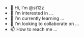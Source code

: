 - 👋 Hi, I’m @st12z
- 👀 I’m interested in ...
- 🌱 I’m currently learning ...
- 💞️ I’m looking to collaborate on ...
- 📫 How to reach me ...

<!---
st12z/st12z is a ✨ special ✨ repository because its `README.md` (this file) appears on your GitHub profile.
You can click the Preview link to take a look at your changes.
--->
